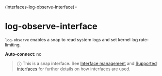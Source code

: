 (interfaces-log-observe-interface)=
# log-observe-interface

`log-observe` enables a snap to read system logs and set kernel log rate-limiting.

**Auto-connect**: no

> ⓘ  This is a snap interface. See [Interface management](/) and [Supported interfaces](/interfaces/index) for further details on how interfaces are used.

